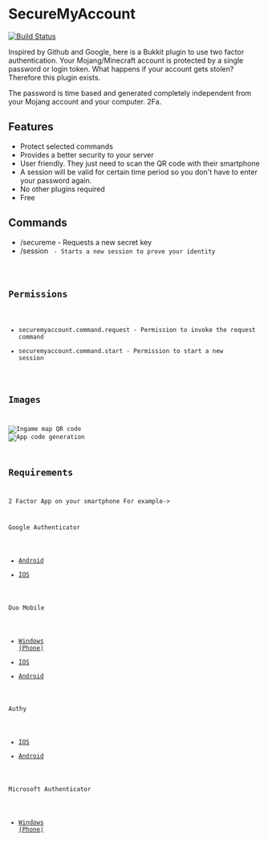 # SecureMyAccount

[![Build Status](https://travis-ci.org/games647/SecureMyAccount.svg?branch=master)](https://travis-ci.org/games647/SecureMyAccount)

Inspired by Github and Google, here is a Bukkit plugin to use two factor authentication. Your Mojang/Minecraft
account is protected by a single password or login token. What happens if your account gets stolen? Therefore this
plugin exists.

The password is time based and generated completely independent from your Mojang account and your computer.
2Fa.

## Features

* Protect selected commands
* Provides a better security to your server
* User friendly. They just need to scan the QR code with their smartphone
* A session will be valid for certain time period so you don't have to enter your password again.
* No other plugins required
* Free

## Commands

* /secureme - Requests a new secret key
* /session <code> - Starts a new session to prove your identity

## Permissions

* securemyaccount.command.request - Permission to invoke the request command
* securemyaccount.command.start - Permission to start a new session

## Images

![Ingame map QR code](http://i.imgur.com/9YuekuK.png)
![App code generation](http://i.imgur.com/HWNR8SK.png)

## Requirements

2 Factor App on your smartphone
For example->

Google Authenticator
* [Android](https://play.google.com/store/apps/details?id=com.google.android.apps.authenticator2)
* [IOS](https://itunes.apple.com/de/app/id388497605)

Duo Mobile
* [Windows (Phone)](https://www.microsoft.com/en-us/store/apps/duo-mobile/9nblggh08m1g)
* [IOS](https://itunes.apple.com/de/app/id422663827)
* [Android](https://play.google.com/store/apps/details?id=com.duosecurity.duomobile)

Authy
* [IOS](https://itunes.apple.com/de/app/id494168017)
* [Android](https://play.google.com/store/apps/details?id=com.authy.authy)

Microsoft Authenticator
* [Windows (Phone)](http://www.windowsphone.com/en-us/store/app/authenticator/e7994dbc-2336-4950-91ba-ca22d653759b)